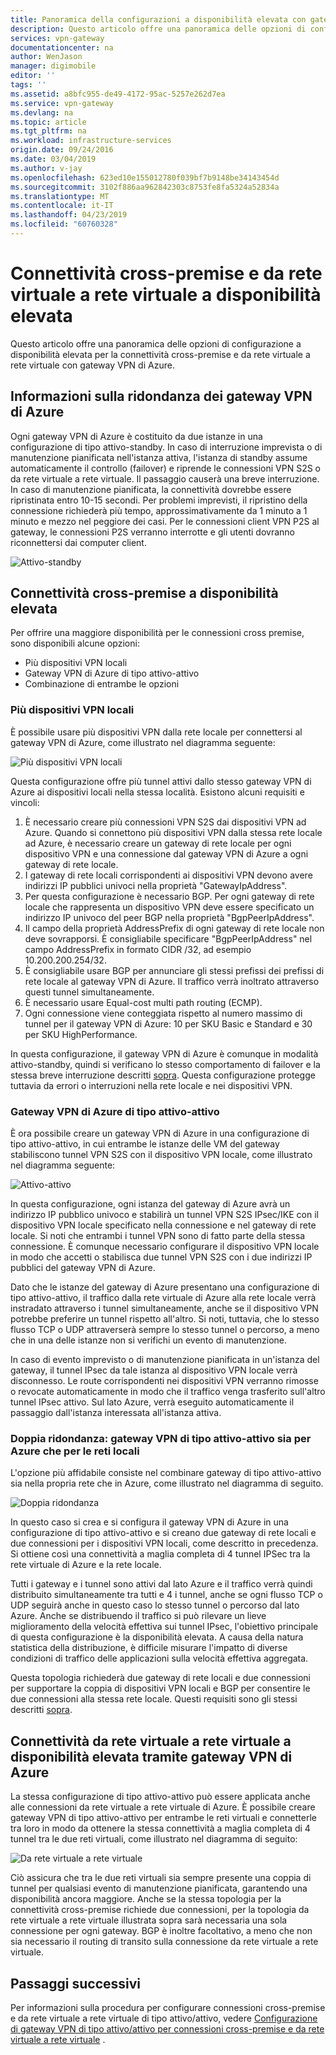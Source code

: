 ```yaml
---
title: Panoramica della configurazioni a disponibilità elevata con gateway VPN di Azure | Documentazione Microsoft
description: Questo articolo offre una panoramica delle opzioni di configurazione a disponibilità elevata con gateway VPN di Azure.
services: vpn-gateway
documentationcenter: na
author: WenJason
manager: digimobile
editor: ''
tags: ''
ms.assetid: a8bfc955-de49-4172-95ac-5257e262d7ea
ms.service: vpn-gateway
ms.devlang: na
ms.topic: article
ms.tgt_pltfrm: na
ms.workload: infrastructure-services
origin.date: 09/24/2016
ms.date: 03/04/2019
ms.author: v-jay
ms.openlocfilehash: 623ed10e155012780f039bf7b9148be34143454d
ms.sourcegitcommit: 3102f886aa962842303c8753fe8fa5324a52834a
ms.translationtype: MT
ms.contentlocale: it-IT
ms.lasthandoff: 04/23/2019
ms.locfileid: "60760328"
---
```

# <a name="highly-available-cross-premises-and-vnet-to-vnet-connectivity"></a>Connettività cross-premise e da rete virtuale a rete virtuale a disponibilità elevata
Questo articolo offre una panoramica delle opzioni di configurazione a disponibilità elevata per la connettività cross-premise e da rete virtuale a rete virtuale con gateway VPN di Azure.

## <a name = "activestandby"></a>Informazioni sulla ridondanza dei gateway VPN di Azure
Ogni gateway VPN di Azure è costituito da due istanze in una configurazione di tipo attivo-standby. In caso di interruzione imprevista o di manutenzione pianificata nell'istanza attiva, l'istanza di standby assume automaticamente il controllo (failover) e riprende le connessioni VPN S2S o da rete virtuale a rete virtuale. Il passaggio causerà una breve interruzione. In caso di manutenzione pianificata, la connettività dovrebbe essere ripristinata entro 10-15 secondi. Per problemi imprevisti, il ripristino della connessione richiederà più tempo, approssimativamente da 1 minuto a 1 minuto e mezzo nel peggiore dei casi. Per le connessioni client VPN P2S al gateway, le connessioni P2S verranno interrotte e gli utenti dovranno riconnettersi dai computer client.

![Attivo-standby](./media/vpn-gateway-highlyavailable/active-standby.png)

## <a name="highly-available-cross-premises-connectivity"></a>Connettività cross-premise a disponibilità elevata
Per offrire una maggiore disponibilità per le connessioni cross premise, sono disponibili alcune opzioni:

* Più dispositivi VPN locali
* Gateway VPN di Azure di tipo attivo-attivo
* Combinazione di entrambe le opzioni

### <a name = "activeactiveonprem"></a>Più dispositivi VPN locali
È possibile usare più dispositivi VPN dalla rete locale per connettersi al gateway VPN di Azure, come illustrato nel diagramma seguente:

![Più dispositivi VPN locali](./media/vpn-gateway-highlyavailable/multiple-onprem-vpns.png)

Questa configurazione offre più tunnel attivi dallo stesso gateway VPN di Azure ai dispositivi locali nella stessa località. Esistono alcuni requisiti e vincoli:

1. È necessario creare più connessioni VPN S2S dai dispositivi VPN ad Azure. Quando si connettono più dispositivi VPN dalla stessa rete locale ad Azure, è necessario creare un gateway di rete locale per ogni dispositivo VPN e una connessione dal gateway VPN di Azure a ogni gateway di rete locale.
2. I gateway di rete locali corrispondenti ai dispositivi VPN devono avere indirizzi IP pubblici univoci nella proprietà "GatewayIpAddress".
3. Per questa configurazione è necessario BGP. Per ogni gateway di rete locale che rappresenta un dispositivo VPN deve essere specificato un indirizzo IP univoco del peer BGP nella proprietà "BgpPeerIpAddress".
4. Il campo della proprietà AddressPrefix di ogni gateway di rete locale non deve sovrapporsi. È consigliabile specificare "BgpPeerIpAddress" nel campo AddressPrefix in formato CIDR /32, ad esempio 10.200.200.254/32.
5. È consigliabile usare BGP per annunciare gli stessi prefissi dei prefissi di rete locale al gateway VPN di Azure. Il traffico verrà inoltrato attraverso questi tunnel simultaneamente.
6. È necessario usare Equal-cost multi path routing (ECMP).
7. Ogni connessione viene conteggiata rispetto al numero massimo di tunnel per il gateway VPN di Azure: 10 per SKU Basic e Standard e 30 per SKU HighPerformance. 

In questa configurazione, il gateway VPN di Azure è comunque in modalità attivo-standby, quindi si verificano lo stesso comportamento di failover e la stessa breve interruzione descritti [sopra](#activestandby). Questa configurazione protegge tuttavia da errori o interruzioni nella rete locale e nei dispositivi VPN.

### <a name="active-active-azure-vpn-gateway"></a>Gateway VPN di Azure di tipo attivo-attivo
È ora possibile creare un gateway VPN di Azure in una configurazione di tipo attivo-attivo, in cui entrambe le istanze delle VM del gateway stabiliscono tunnel VPN S2S con il dispositivo VPN locale, come illustrato nel diagramma seguente:

![Attivo-attivo](./media/vpn-gateway-highlyavailable/active-active.png)

In questa configurazione, ogni istanza del gateway di Azure avrà un indirizzo IP pubblico univoco e stabilirà un tunnel VPN S2S IPsec/IKE con il dispositivo VPN locale specificato nella connessione e nel gateway di rete locale. Si noti che entrambi i tunnel VPN sono di fatto parte della stessa connessione. È comunque necessario configurare il dispositivo VPN locale in modo che accetti o stabilisca due tunnel VPN S2S con i due indirizzi IP pubblici del gateway VPN di Azure.

Dato che le istanze del gateway di Azure presentano una configurazione di tipo attivo-attivo, il traffico dalla rete virtuale di Azure alla rete locale verrà instradato attraverso i tunnel simultaneamente, anche se il dispositivo VPN potrebbe preferire un tunnel rispetto all'altro. Si noti, tuttavia, che lo stesso flusso TCP o UDP attraverserà sempre lo stesso tunnel o percorso, a meno che in una delle istanze non si verifichi un evento di manutenzione.

In caso di evento imprevisto o di manutenzione pianificata in un'istanza del gateway, il tunnel IPsec da tale istanza al dispositivo VPN locale verrà disconnesso. Le route corrispondenti nei dispositivi VPN verranno rimosse o revocate automaticamente in modo che il traffico venga trasferito sull'altro tunnel IPsec attivo. Sul lato Azure, verrà eseguito automaticamente il passaggio dall'istanza interessata all'istanza attiva.

### <a name="dual-redundancy-active-active-vpn-gateways-for-both-azure-and-on-premises-networks"></a>Doppia ridondanza: gateway VPN di tipo attivo-attivo sia per Azure che per le reti locali
L'opzione più affidabile consiste nel combinare gateway di tipo attivo-attivo sia nella propria rete che in Azure, come illustrato nel diagramma di seguito.

![Doppia ridondanza](./media/vpn-gateway-highlyavailable/dual-redundancy.png)

In questo caso si crea e si configura il gateway VPN di Azure in una configurazione di tipo attivo-attivo e si creano due gateway di rete locali e due connessioni per i dispositivi VPN locali, come descritto in precedenza. Si ottiene così una connettività a maglia completa di 4 tunnel IPSec tra la rete virtuale di Azure e la rete locale.

Tutti i gateway e i tunnel sono attivi dal lato Azure e il traffico verrà quindi distribuito simultaneamente tra tutti e 4 i tunnel, anche se ogni flusso TCP o UDP seguirà anche in questo caso lo stesso tunnel o percorso dal lato Azure. Anche se distribuendo il traffico si può rilevare un lieve miglioramento della velocità effettiva sui tunnel IPsec, l'obiettivo principale di questa configurazione è la disponibilità elevata. A causa della natura statistica della distribuzione, è difficile misurare l'impatto di diverse condizioni di traffico delle applicazioni sulla velocità effettiva aggregata.

Questa topologia richiederà due gateway di rete locali e due connessioni per supportare la coppia di dispositivi VPN locali e BGP per consentire le due connessioni alla stessa rete locale. Questi requisiti sono gli stessi descritti [sopra](#activeactiveonprem). 

## <a name="highly-available-vnet-to-vnet-connectivity-through-azure-vpn-gateways"></a>Connettività da rete virtuale a rete virtuale a disponibilità elevata tramite gateway VPN di Azure
La stessa configurazione di tipo attivo-attivo può essere applicata anche alle connessioni da rete virtuale a rete virtuale di Azure. È possibile creare gateway VPN di tipo attivo-attivo per entrambe le reti virtuali e connetterle tra loro in modo da ottenere la stessa connettività a maglia completa di 4 tunnel tra le due reti virtuali, come illustrato nel diagramma di seguito:

![Da rete virtuale a rete virtuale](./media/vpn-gateway-highlyavailable/vnet-to-vnet.png)

Ciò assicura che tra le due reti virtuali sia sempre presente una coppia di tunnel per qualsiasi evento di manutenzione pianificata, garantendo una disponibilità ancora maggiore. Anche se la stessa topologia per la connettività cross-premise richiede due connessioni, per la topologia da rete virtuale a rete virtuale illustrata sopra sarà necessaria una sola connessione per ogni gateway. BGP è inoltre facoltativo, a meno che non sia necessario il routing di transito sulla connessione da rete virtuale a rete virtuale.

## <a name="next-steps"></a>Passaggi successivi
Per informazioni sulla procedura per configurare connessioni cross-premise e da rete virtuale a rete virtuale di tipo attivo/attivo, vedere [Configurazione di gateway VPN di tipo attivo/attivo per connessioni cross-premise e da rete virtuale a rete virtuale](vpn-gateway-activeactive-rm-powershell.md) .

